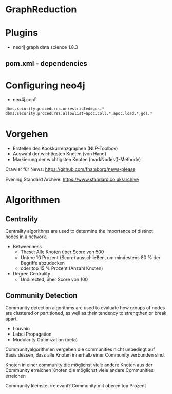 # GraphReduction

# Plugins
- neo4j graph data science 1.8.3

## pom.xml - dependencies

# Configuring neo4j

- neo4j.conf

```bash
dbms.security.procedures.unrestricted=gds.*
dbms.security.procedures.allowlist=apoc.coll.*,apoc.load.*,gds.*
```

# Vorgehen
- Erstellen des Kookkurrenzgraphen (NLP-Toolbox)
- Auswahl der wichtigsten Knoten (von Hand)
- Markierung der wichtigsten Knoten (markNodes()-Methode)

Crawler für News:
https://github.com/fhamborg/news-please

Evening Standard Archive:
https://www.standard.co.uk/archive

# Algorithmen
## Centrality
Centrality algorithms are used to determine the importance of distinct nodes in a network.
- Betweenness
	- These: Alle Knoten über Score von 500
	- Untere 10 Prozent (Score) ausschließen, um mindestens 80 % der Begriffe abzudecken
	- oder top 15 % Prozent (Anzahl Knoten)
- Degree Centrality
	- Undirected, über Score von 100

## Community Detection
Community detection algorithms are used to evaluate how groups of nodes are clustered or partitioned, as well as their tendency to strengthen or break apart.
- Louvain
- Label Propagation
- Modularity Optimization (beta)

Communityalgorithmen vergeben die communities nicht unbedingt auf Basis dessen, dass alle Knoten innerhalb einer Community verbunden sind.

Knoten in einer community die möglichst viele andere Knoten aus der Community erreichen
Knoten die möglichst viele andere Communities erreichen 

Community kleinste irrelevant?
Community mit oberen top Prozent

